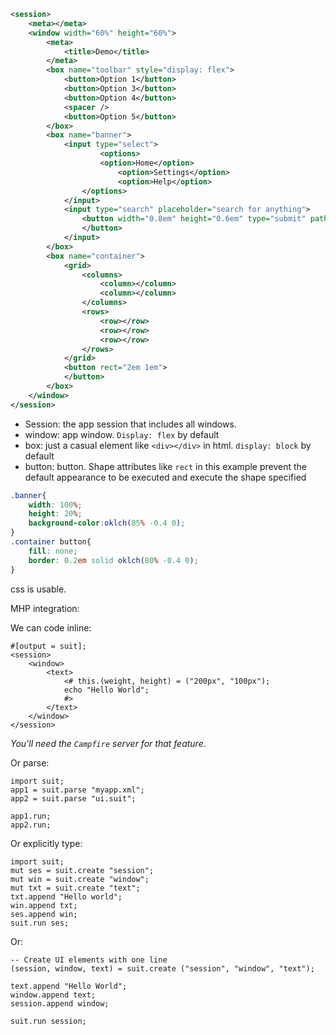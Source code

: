 ```xml
<session>
	<meta></meta>
	<window width="60%" height="60%">
		<meta>
			<title>Demo</title>
		</meta>
		<box name="toolbar" style="display: flex">
			<button>Option 1</button>
			<button>Option 3</button>
			<button>Option 4</button>
			<spacer />
			<button>Option 5</button>
		</box>
		<box name="banner">
			<input type="select">
					<options>
					<option>Home</option>
						<option>Settings</option>
						<option>Help</option>
				</options>
			</input>
			<input type="search" placeholder="search for anything">
				<button width="0.8em" height="0.6em" type="submit" path="M 0.2em 0.2em, circ 0.2em, M 0.2em 0.4em, L 0.3em 0.8em" style="border: 0.2em solid black; align-self: end" >
				</button>
			</input>
		</box>
		<box name="container">
			<grid>
				<columns>
					<column></column>
					<column></column>
				</columns>
				<rows>
					<row></row>
					<row></row>
					<row></row>
				</rows>
			</grid>
			<button rect="2em 1em">
			</button>
		</box>
	</window>
</session>
```
* Session: the app session that includes all windows.
* window: app window. `Display: flex` by default
* box: just a casual element like `<div></div>` in html. `display: block` by default
* button: button. Shape attributes like `rect` in this example prevent the default appearance to be executed and execute the shape specified

```css
.banner{
	width: 100%;
	height: 20%;
	background-color:oklch(85% -0.4 0);
}
.container button{
	fill: none;
	border: 0.2em solid oklch(80% -0.4 0);
}
```

css is usable.

MHP integration:

We can code inline:

```mhp
#[output = suit];
<session>
	<window>
		<text>
			<# this.(weight, height) = ("200px", "100px");
			echo "Hello World";
			#>
		</text>
	</window>
</session>
```
*You'll need the `Campfire` server for that feature*.

Or parse:

```mhp
import suit;
app1 = suit.parse "myapp.xml";
app2 = suit.parse "ui.suit";

app1.run;
app2.run;
```

Or explicitly type:

```mhp
import suit;
mut ses = suit.create "session";
mut win = suit.create "window";
mut txt = suit.create "text";
txt.append "Hello world";
win.append txt;
ses.append win;
suit.run ses;
```

Or:

```mhp
-- Create UI elements with one line
(session, window, text) = suit.create ("session", "window", "text");

text.append "Hello World";
window.append text;
session.append window;

suit.run session;
```